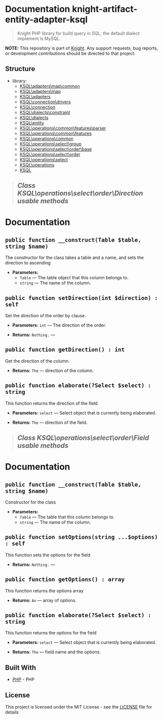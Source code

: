 # Documentation knight-artifact-entity-adapter-ksql

> Knight PHP library for build query in SQL; the default dialect implement is MySQL.

**NOTE:** This repository is part of [Knight](https://github.com/energia-source/knight). Any
support requests, bug reports, or development contributions should be directed to
that project.

## Structure

- library:
    - [KSQL\adapters\map\common](https://github.com/energia-source/knight-artifact-entity-adapter-ksql/tree/main/lib/adapters/map/common)
    - [KSQL\adapters\map](https://github.com/energia-source/knight-artifact-entity-adapter-ksql/tree/main/lib/adapters/map)
    - [KSQL\adapters](https://github.com/energia-source/knight-artifact-entity-adapter-ksql/tree/main/lib/adapters)
    - [KSQL\connection\drivers](https://github.com/energia-source/knight-artifact-entity-adapter-ksql/tree/main/lib/connection/drivers)
    - [KSQL\connection](https://github.com/energia-source/knight-artifact-entity-adapter-ksql/tree/main/lib/connection)
    - [KSQL\dialects\constraint](https://github.com/energia-source/knight-artifact-entity-adapter-ksql/tree/main/lib/dialects/constraint)
    - [KSQL\dialects](https://github.com/energia-source/knight-artifact-entity-adapter-ksql/tree/main/lib/dialects)
    - [KSQL\entity](https://github.com/energia-source/knight-artifact-entity-adapter-ksql/tree/main/lib/entity)
    - [KSQL\operations\common\features\parser](https://github.com/energia-source/knight-artifact-entity-adapter-ksql/tree/main/lib/operations/common/features/parser)
    - [KSQL\operations\common\features](https://github.com/energia-source/knight-artifact-entity-adapter-ksql/tree/main/lib/operations/common/features)
    - [KSQL\operations\common](https://github.com/energia-source/knight-artifact-entity-adapter-ksql/tree/main/lib/operations/common)
    - [KSQL\operations\select\group](https://github.com/energia-source/knight-artifact-entity-adapter-ksql/tree/main/lib/operations/select/group)
    - [KSQL\operations\select\order\base](https://github.com/energia-source/knight-artifact-entity-adapter-ksql/tree/main/lib/operations/select/order/base)
    - [KSQL\operations\select\order](https://github.com/energia-source/knight-artifact-entity-adapter-ksql/tree/main/lib/operations/select/order)
    - [KSQL\operations\select](https://github.com/energia-source/knight-artifact-entity-adapter-ksql/tree/main/lib/operations/select)
    - [KSQL\operations](https://github.com/energia-source/knight-artifact-entity-adapter-ksql/tree/main/lib/operations)
    - [KSQL](https://github.com/energia-source/knight-knight-artifact-entity-adapter-ksql/blob/main/lib)

> ## ***Class KSQL\operations\select\order\Direction usable methods***

# Documentation

## `public function __construct(Table $table, string $name)`

The constructor for the class takes a table and a name, and sets the direction to ascending

 * **Parameters:**
   * `Table` — The table object that this column belongs to.
   * `string` — The name of the column.

## `public function setDirection(int $direction) : self`

Set the direction of the order by clause.

 * **Parameters:** `int` — The direction of the order.

     <p>
 * **Returns:** `Nothing.` — 

## `public function getDirection() : int`

Get the direction of the column.

 * **Returns:** `The` — direction of the column.

## `public function elaborate(?Select $select) : string`

This function returns the direction of the field

 * **Parameters:** `select` — Select object that is currently being elaborated.

     <p>
 * **Returns:** `The` — direction of the field.

 > ## ***Class KSQL\operations\select\order\Field usable methods***

# Documentation

## `public function __construct(Table $table, string $name)`

Constructor for the class

 * **Parameters:**
   * `Table` — The table that this column belongs to.
   * `string` — The name of the column.

## `public function setOptions(string ...$options) : self`

This function sets the options for the field

 * **Returns:** `Nothing.` — 

## `public function getOptions() : array`

This function returns the options array

 * **Returns:** `An` — array of options.

## `public function elaborate(?Select $select) : string`

This function returns the options for the field

 * **Parameters:** `select` — Select object that is currently being elaborated.

     <p>
 * **Returns:** `The` — field name and the options.

## Built With

* [PHP](https://www.php.net/) - PHP

## License

This project is licensed under the MIT License - see the [LICENSE](LICENSE) file for details